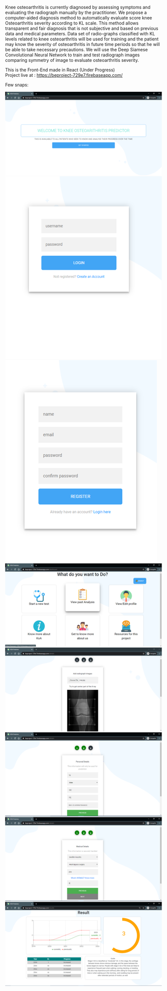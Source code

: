 Knee osteoarthritis is currently diagnosed by assessing symptoms and evaluating the radiograph manually by the practitioner. We propose a computer-aided diagnosis method to automatically evaluate score knee Osteoarthritis severity according to KL scale. This method allows transparent and fair diagnosis that is not subjective and based on previous data and medical parameters. Data set of radio-graphs classified with KL levels related to knee osteoarthritis will be used for training and the patient may know the severity of osteoarthritis in future time periods so that he will be able to take necessary precautions. We will use the Deep Siamese Convolutional Neural Network to train and test radiograph images comparing symmetry of image to evaluate osteoarthritis severity.  
  
This is the Front-End made in React (Under Progress)  
Project live at : https://beproject-729e7.firebaseapp.com/  

Few snaps:  
  
![](screenshots/index.PNG)  
![](screenshots/login.PNG)
![](screenshots/register.PNG)   ![](screenshots/dashboard.PNG) 
![](screenshots/page1.PNG)  
![](screenshots/page2.PNG)  
![](screenshots/page3.PNG)  
![](screenshots/result.PNG) 



